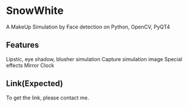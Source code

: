 # SnowWhite

A MakeUp Simulation by Face detection on Python, OpenCV, PyQT4

## Features

Lipstic, eye shadow, blusher simulation
Capture simulation image
Special effects
Mirror
Clock

## Link(Expected)

To get the link, please contact me.
